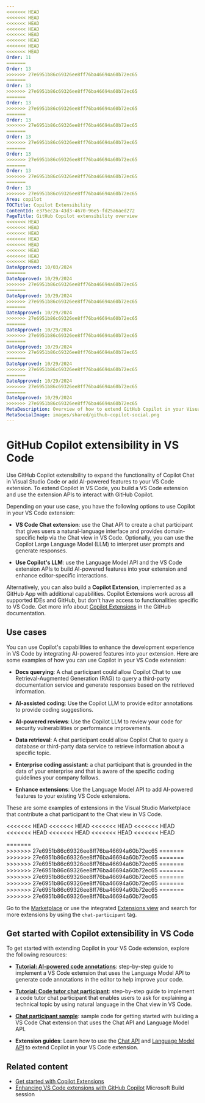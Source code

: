 ```yaml
---
<<<<<<< HEAD
<<<<<<< HEAD
<<<<<<< HEAD
<<<<<<< HEAD
<<<<<<< HEAD
<<<<<<< HEAD
<<<<<<< HEAD
<<<<<<< HEAD
Order: 11
=======
Order: 13
>>>>>>> 27e6951b86c69326ee8ff76ba46694a60b72ec65
=======
Order: 13
>>>>>>> 27e6951b86c69326ee8ff76ba46694a60b72ec65
=======
Order: 13
>>>>>>> 27e6951b86c69326ee8ff76ba46694a60b72ec65
=======
Order: 13
>>>>>>> 27e6951b86c69326ee8ff76ba46694a60b72ec65
=======
Order: 13
>>>>>>> 27e6951b86c69326ee8ff76ba46694a60b72ec65
=======
Order: 13
>>>>>>> 27e6951b86c69326ee8ff76ba46694a60b72ec65
=======
Order: 13
>>>>>>> 27e6951b86c69326ee8ff76ba46694a60b72ec65
=======
Order: 13
>>>>>>> 27e6951b86c69326ee8ff76ba46694a60b72ec65
Area: copilot
TOCTitle: Copilot Extensibility
ContentId: e375ec2a-43d3-4670-96e5-fd25a6aed272
PageTitle: GitHub Copilot extensibility overview
<<<<<<< HEAD
<<<<<<< HEAD
<<<<<<< HEAD
<<<<<<< HEAD
<<<<<<< HEAD
<<<<<<< HEAD
<<<<<<< HEAD
<<<<<<< HEAD
DateApproved: 10/03/2024
=======
DateApproved: 10/29/2024
>>>>>>> 27e6951b86c69326ee8ff76ba46694a60b72ec65
=======
DateApproved: 10/29/2024
>>>>>>> 27e6951b86c69326ee8ff76ba46694a60b72ec65
=======
DateApproved: 10/29/2024
>>>>>>> 27e6951b86c69326ee8ff76ba46694a60b72ec65
=======
DateApproved: 10/29/2024
>>>>>>> 27e6951b86c69326ee8ff76ba46694a60b72ec65
=======
DateApproved: 10/29/2024
>>>>>>> 27e6951b86c69326ee8ff76ba46694a60b72ec65
=======
DateApproved: 10/29/2024
>>>>>>> 27e6951b86c69326ee8ff76ba46694a60b72ec65
=======
DateApproved: 10/29/2024
>>>>>>> 27e6951b86c69326ee8ff76ba46694a60b72ec65
=======
DateApproved: 10/29/2024
>>>>>>> 27e6951b86c69326ee8ff76ba46694a60b72ec65
MetaDescription: Overview of how to extend GitHub Copilot in your Visual Studio Code extension by using the Chat API or Language Model API.
MetaSocialImage: images/shared/github-copilot-social.png
---
```

# GitHub Copilot extensibility in VS Code

Use GitHub Copilot extensibility to expand the functionality of Copilot Chat in Visual Studio Code or add AI-powered features to your VS Code extension. To extend Copilot in VS Code, you build a VS Code extension and use the extension APIs to interact with GitHub Copilot.

Depending on your use case, you have the following options to use Copilot in your VS Code extension:

- **VS Code Chat extension**: use the Chat API to create a chat participant that gives users a natural-language interface and provides domain-specific help via the Chat view in VS Code. Optionally, you can use the Copilot Large Language Model (LLM) to interpret user prompts and generate responses.

- **Use Copilot's LLM**: use the Language Model API and the VS Code extension APIs to build AI-powered features into your extension and enhance editor-specific interactions.

Alternatively, you can also build a **Copilot Extension**, implemented as a GitHub App with additional capabilities. Copilot Extensions work across all supported IDEs and GitHub, but don't have access to functionalities specific to VS Code. Get more info about [Copilot Extensions](https://docs.github.com/en/copilot/building-copilot-extensions/about-building-copilot-extensions) in the GitHub documentation.

## Use cases

You can use Copilot's capabilities to enhance the development experience in VS Code by integrating AI-powered features into your extension. Here are some examples of how you can use Copilot in your VS Code extension:

- **Docs querying**: A chat participant could allow Copilot Chat to use Retrieval-Augmented Generation (RAG) to query a third-party documentation service and generate responses based on the retrieved information.

- **AI-assisted coding**: Use the Copilot LLM to provide editor annotations to provide coding suggestions.

- **AI-powered reviews**: Use the Copilot LLM to review your code for security vulnerabilities or performance improvements.

- **Data retrieval**: A chat participant could allow Copilot Chat to query a database or third-party data service to retrieve information about a specific topic.

- **Enterprise coding assistant**: a chat participant that is grounded in the data of your enterprise and that is aware of the specific coding guidelines your company follows.

- **Enhance extensions**: Use the Language Model API to add AI-powered features to your existing VS Code extensions.

These are some examples of extensions in the Visual Studio Marketplace that contribute a chat participant to the Chat view in VS Code.

<<<<<<< HEAD
<<<<<<< HEAD
<<<<<<< HEAD
<<<<<<< HEAD
<<<<<<< HEAD
<<<<<<< HEAD
<<<<<<< HEAD
<<<<<<< HEAD
<div class="marketplace-extensions-curated-chat"></div>
=======
<div class="marketplace-extensions-chat"></div>
>>>>>>> 27e6951b86c69326ee8ff76ba46694a60b72ec65
=======
<div class="marketplace-extensions-chat"></div>
>>>>>>> 27e6951b86c69326ee8ff76ba46694a60b72ec65
=======
<div class="marketplace-extensions-chat"></div>
>>>>>>> 27e6951b86c69326ee8ff76ba46694a60b72ec65
=======
<div class="marketplace-extensions-chat"></div>
>>>>>>> 27e6951b86c69326ee8ff76ba46694a60b72ec65
=======
<div class="marketplace-extensions-chat"></div>
>>>>>>> 27e6951b86c69326ee8ff76ba46694a60b72ec65
=======
<div class="marketplace-extensions-chat"></div>
>>>>>>> 27e6951b86c69326ee8ff76ba46694a60b72ec65
=======
<div class="marketplace-extensions-chat"></div>
>>>>>>> 27e6951b86c69326ee8ff76ba46694a60b72ec65
=======
<div class="marketplace-extensions-chat"></div>
>>>>>>> 27e6951b86c69326ee8ff76ba46694a60b72ec65

Go to the [Marketplace](https://marketplace.visualstudio.com/search?term=tag%3Achat-participant&target=VSCode&category=All%20categories&sortBy=Relevance) or use the integrated [Extensions view](/docs/editor/extension-marketplace.md) and search for more extensions by using the `chat-participant` tag.

## Get started with Copilot extensibility in VS Code

To get started with extending Copilot in your VS Code extension, explore the following resources:

- [**Tutorial: AI-powered code annotations**](/api/extension-guides/language-model-tutorial.md): step-by-step guide to implement a VS Code extension that uses the Language Model API to generate code annotations in the editor to help improve your code.

- [**Tutorial: Code tutor chat participant**](/api/extension-guides/chat-tutorial.md): step-by-step guide to implement a code tutor chat participant that enables users to ask for explaining a technical topic by using natural language in the Chat view in VS Code.

- [**Chat participant sample**](https://github.com/microsoft/vscode-extension-samples/tree/main/chat-sample): sample code for getting started with building a VS Code Chat extension that uses the Chat API and Language Model API.

- **Extension guides**: Learn how to use the [Chat API](/api/extension-guides/chat.md) and [Language Model API](/api/extension-guides/language-model.md) to extend Copilot in your VS Code extension.

## Related content

- [Get started with Copilot Extensions](https://github.com/features/copilot/extensions)
- [Enhancing VS Code extensions with GitHub Copilot](https://www.youtube.com/watch?v=YI7kjWzIiTM) Microsoft Build session
